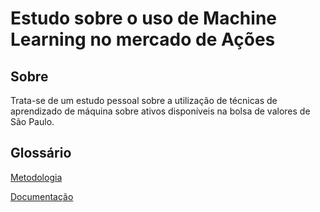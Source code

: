 # Estudo sobre o uso de Machine Learning no mercado de Ações

## Sobre
Trata-se de um estudo pessoal sobre a utilização de técnicas de aprendizado de máquina sobre ativos disponíveis na bolsa de valores de São Paulo.

## Glossário

[Metodologia](https://github.com/PedroAntonioFS/Estudo-ML-e-Acoes/wiki/Metodologia)

[Documentação](https://github.com/PedroAntonioFS/Estudo-ML-e-Acoes/wiki/Documenta%C3%A7%C3%A3o)
